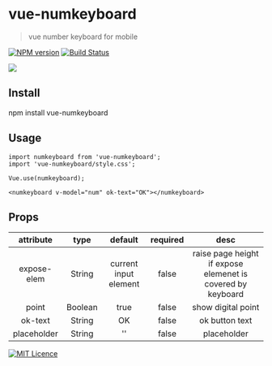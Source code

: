 # vue-numkeyboard

> vue number keyboard for mobile

[![NPM version][npm-image]][npm-url]
[![Build Status][travis-image]][travis-url]

![](https://github.com/brucejcw/vue-numkeyboard/blob/master/snapshot.png)

## Install
npm install vue-numkeyboard

## Usage
```
import numkeyboard from 'vue-numkeyboard';
import 'vue-numkeyboard/style.css';

Vue.use(numkeyboard);

<numkeyboard v-model="num" ok-text="OK"></numkeyboard>
```

## Props
|attribute|type|default|required|desc|
|:----:|:----:|:----:|:---:|:---:|
|expose-elem|String|current input element|false|raise page height if expose elemenet is covered by keyboard|
|point|Boolean|true|false|show digital point|
|ok-text|String|OK|false|ok button text|
|placeholder|String|''|false|placeholder|

[![MIT Licence][licence-image]][licence-url]

[npm-image]: http://img.shields.io/npm/v/vue-numkeyboard.svg
[npm-url]: http://npmjs.org/package/vue-numkeyboard
[travis-image]: https://img.shields.io/travis/brucejcw/vue-numkeyboard.svg
[travis-url]: https://travis-ci.org/brucejcw/vue-numkeyboard
[coveralls-image]: https://img.shields.io/coveralls/brucejcw/vue-numkeyboard.svg
[coveralls-url]: https://coveralls.io/github/brucejcw/vue-numkeyboard?branch=master
[licence-image]: https://img.shields.io/github/license/mashape/apistatus.svg
[licence-url]: https://opensource.org/licenses/mit-license.php
